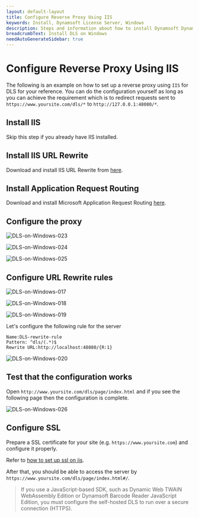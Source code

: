 ```yaml
---
layout: default-layout
title: Configure Reverse Proxy Using IIS
keywords: Install, Dynamsoft License Server, Windows
description: Steps and information about how to install Dynamsoft Dynamsoft License Server on Windows
breadcrumbText: Install DLS on Windows
needAutoGenerateSidebar: true
---
```


# Configure Reverse Proxy Using IIS

The following is an example on how to set up a reverse proxy using `IIS` for DLS for your reference. You can do the configuration yourself as long as you can achieve the requirement which is to redirect requests sent to `https://www.yoursite.com/dls/*` to `http://127.0.0.1:48080/*`.

## Install IIS

Skip this step if you already have IIS installed.

## Install IIS URL Rewrite

Download and install IIS URL Rewrite from [here](https://www.iis.net/downloads/microsoft/url-rewrite).

## Install Application Request Routing

Download and install Microsoft Application Request Routing [here](https://www.microsoft.com/en-us/download/confirmation.aspx?id=47333).

## Configure the proxy

![DLS-on-Windows-023]({{site.assets}}imgs/dlsonwin-023.png)

![DLS-on-Windows-024]({{site.assets}}imgs/dlsonwin-024.png)

![DLS-on-Windows-025]({{site.assets}}imgs/dlsonwin-025.png)

## Configure URL Rewrite rules

![DLS-on-Windows-017]({{site.assets}}imgs/dlsonwin-017.png)

![DLS-on-Windows-018]({{site.assets}}imgs/dlsonwin-018.png)

![DLS-on-Windows-019]({{site.assets}}imgs/dlsonwin-019.png)

Let's configure the following rule for the server

``` text
Name:DLS-rewrite-rule
Pattern: ^dls/(.*)$
Rewrite URL:http://localhost:48080/{R:1}
```

![DLS-on-Windows-020]({{site.assets}}imgs/dlsonwin-020.png)

## Test that the configuration works

Open `http://www.yoursite.com/dls/page/index.html` and if you see the following page then the configuration is complete.

![DLS-on-Windows-026]({{site.assets}}imgs/dlsonwin-026.png)

## Configure SSL

Prepare a SSL certificate for your site (e.g. `https://www.yoursite.com`) and configure it properly.

Refer to [how to set up ssl on iis](https://learn.microsoft.com/en-us/iis/manage/configuring-security/how-to-set-up-ssl-on-iis).

After that, you should be able to access the server by `https://www.yoursite.com/dls/page/index.html#/`.

> If you use a JavaScript-based SDK, such as Dynamic Web TWAIN WebAssembly Edition or Dynamsoft Barcode Reader JavaScript Edition, you must configure the self-hosted DLS to run over a secure connection (HTTPS).

